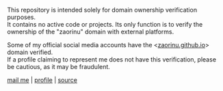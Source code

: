 This repository is intended solely for domain ownership verification purposes.<br>
It contains no active code or projects. Its only function is to verify the ownership of the "zaorinu" domain with external platforms.

Some of my official social media accounts have the <[zaorinu.github.io](https://zaorinu.github.io)> domain verified.<br>
If a profile claiming to represent me does not have this verification, please be cautious, as it may be fraudulent.

[mail me](mailto:contact.ruisuantonio@proton.me) | [profile](https://zaorinu.github.io/) | [source](https://github.com/zaorinu/.well-known)
